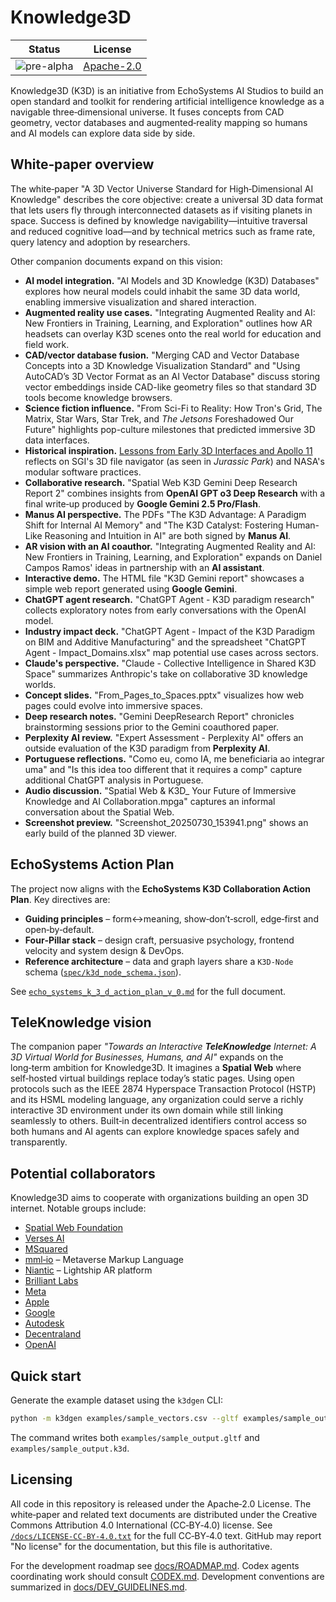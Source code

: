 # Knowledge3D

| Status | License |
| ------ | ------- |
| ![pre-alpha](https://img.shields.io/badge/status-pre--alpha-blue) | [Apache-2.0](LICENSE) |

Knowledge3D (K3D) is an initiative from EchoSystems AI Studios to build an open standard and toolkit for rendering artificial intelligence knowledge as a navigable three‑dimensional universe.  It fuses concepts from CAD geometry, vector databases and augmented‑reality mapping so humans and AI models can explore data side by side.

## White‑paper overview

The white‑paper "A 3D Vector Universe Standard for High‑Dimensional AI Knowledge" describes the core objective: create a universal 3D data format that lets users fly through interconnected datasets as if visiting planets in space.  Success is defined by knowledge navigability—intuitive traversal and reduced cognitive load—and by technical metrics such as frame rate, query latency and adoption by researchers.

Other companion documents expand on this vision:

* **AI model integration.** "AI Models and 3D Knowledge (K3D) Databases" explores how neural models could inhabit the same 3D data world, enabling immersive visualization and shared interaction.
* **Augmented reality use cases.** "Integrating Augmented Reality and AI: New Frontiers in Training, Learning, and Exploration" outlines how AR headsets can overlay K3D scenes onto the real world for education and field work.
* **CAD/vector database fusion.** "Merging CAD and Vector Database Concepts into a 3D Knowledge Visualization Standard" and "Using AutoCAD’s 3D Vector Format as an AI Vector Database" discuss storing vector embeddings inside CAD-like geometry files so that standard 3D tools become knowledge browsers.
* **Science fiction influence.** "From Sci-Fi to Reality: How Tron's Grid, The Matrix, Star Wars, Star Trek, and *The Jetsons* Foreshadowed Our Future" highlights pop-culture milestones that predicted immersive 3D data interfaces.
* **Historical inspiration.** [Lessons from Early 3D Interfaces and Apollo&nbsp;11](docs/fsn_apollo_inspiration.md) reflects on SGI's 3D file navigator \(as seen in *Jurassic Park*\) and NASA's modular software practices.
* **Collaborative research.** "Spatial Web K3D Gemini Deep Research Report 2" combines insights from **OpenAI GPT o3 Deep Research** with a final write‑up produced by **Google Gemini&nbsp;2.5&nbsp;Pro/Flash**.
* **Manus AI perspective.** The PDFs "The K3D Advantage: A Paradigm Shift for Internal AI Memory" and "The K3D Catalyst: Fostering Human-Like Reasoning and Intuition in AI" are both signed by **Manus&nbsp;AI**.
* **AR vision with an AI coauthor.** "Integrating Augmented Reality and AI: New Frontiers in Training, Learning, and Exploration" expands on Daniel Campos Ramos' ideas in partnership with an **AI assistant**.
* **Interactive demo.** The HTML file "K3D Gemini report" showcases a simple web report generated using **Google Gemini**.
* **ChatGPT agent research.** "ChatGPT Agent - K3D paradigm research" collects exploratory notes from early conversations with the OpenAI model.
* **Industry impact deck.** "ChatGPT Agent - Impact of the K3D Paradigm on BIM and Additive Manufacturing" and the spreadsheet "ChatGPT Agent - Impact_Domains.xlsx" map potential use cases across sectors.
* **Claude's perspective.** "Claude - Collective Intelligence in Shared K3D Space" summarizes Anthropic's take on collaborative 3D knowledge worlds.
* **Concept slides.** "From_Pages_to_Spaces.pptx" visualizes how web pages could evolve into immersive spaces.
* **Deep research notes.** "Gemini DeepResearch Report" chronicles brainstorming sessions prior to the Gemini coauthored paper.
* **Perplexity AI review.** "Expert Assessment - Perplexity AI" offers an outside evaluation of the K3D paradigm from **Perplexity AI**.
* **Portuguese reflections.** "Como eu, como IA, me beneficiaria ao integrar uma" and "Is this idea too different that it requires a comp" capture additional ChatGPT analysis in Portuguese.
* **Audio discussion.** "Spatial Web & K3D_ Your Future of Immersive Knowledge and AI Collaboration.mpga" captures an informal conversation about the Spatial Web.
* **Screenshot preview.** "Screenshot_20250730_153941.png" shows an early build of the planned 3D viewer.

## EchoSystems Action Plan

The project now aligns with the **EchoSystems K3D Collaboration Action Plan**. Key directives are:

- **Guiding principles** – form↔meaning, show‑don’t‑scroll, edge‑first and open‑by‑default.
- **Four‑Pillar stack** – design craft, persuasive psychology, frontend velocity and system design & DevOps.
- **Reference architecture** – data and graph layers share a `K3D‑Node` schema ([`spec/k3d_node_schema.json`](spec/k3d_node_schema.json)).

See [`echo_systems_k_3_d_action_plan_v_0.md`](docs/reports/echo_systems_k_3_d_action_plan_v_0.md) for the full document.

## TeleKnowledge vision

The companion paper *"Towards an Interactive __TeleKnowledge__ Internet: A 3D Virtual World for Businesses, Humans, and AI"* expands on the long‑term ambition for Knowledge3D.  It imagines a **Spatial Web** where self‑hosted virtual buildings replace today’s static pages.  Using open protocols such as the IEEE 2874 Hyperspace Transaction Protocol (HSTP) and its HSML modeling language, any organization could serve a richly interactive 3D environment under its own domain while still linking seamlessly to others.  Built‑in decentralized identifiers control access so both humans and AI agents can explore knowledge spaces safely and transparently.

## Potential collaborators

Knowledge3D aims to cooperate with organizations building an open 3D internet.  Notable groups include:

- [Spatial Web Foundation](https://github.com/Spatial-Web-Foundation)
- [Verses AI](https://github.com/Versesai)
- [MSquared](https://github.com/msquared)
- [mml‑io](https://github.com/mml-io/mml) – Metaverse Markup Language
- [Niantic](https://github.com/Niantic) – Lightship AR platform
- [Brilliant Labs](https://github.com/brilliantlabsAR)
- [Meta](https://github.com/meta)
- [Apple](https://github.com/apple)
- [Google](https://github.com/google)
- [Autodesk](https://github.com/Autodesk)
- [Decentraland](https://github.com/decentraland)
- [OpenAI](https://github.com/openai)

## Quick start

Generate the example dataset using the `k3dgen` CLI:

```bash
python -m k3dgen examples/sample_vectors.csv --gltf examples/sample_output.gltf --k3d examples/sample_output.k3d
```

The command writes both `examples/sample_output.gltf` and `examples/sample_output.k3d`.

## Licensing

All code in this repository is released under the Apache‑2.0 License.  The white‑paper and related text documents are distributed under the Creative Commons Attribution 4.0 International (CC‑BY‑4.0) license.  See [`/docs/LICENSE-CC-BY-4.0.txt`](docs/LICENSE-CC-BY-4.0.txt) for the full CC‑BY‑4.0 text.  GitHub may report "No license" for the documentation, but this file is authoritative.

For the development roadmap see [docs/ROADMAP.md](docs/ROADMAP.md). Codex agents coordinating work should consult [CODEX.md](CODEX.md). Development conventions are summarized in [docs/DEV_GUIDELINES.md](docs/DEV_GUIDELINES.md).


